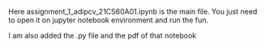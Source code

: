 Here assignment_1_adipcv_21CS60A01.ipynb is the main file.
You just need to open it on jupyter notebook environment and run the fun.


I am also added the .py file and the pdf of that notebook